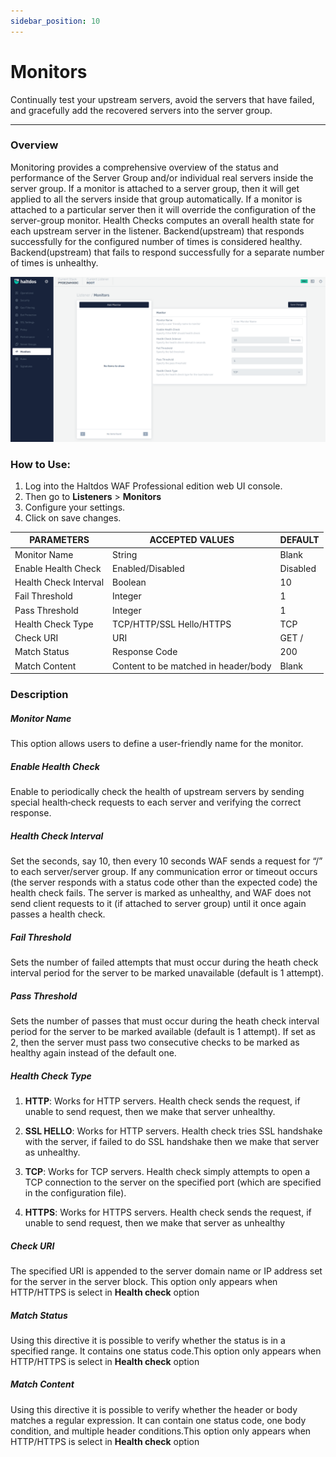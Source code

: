 ```yaml
---
sidebar_position: 10
---
```

# Monitors
Continually test your upstream servers, avoid the servers that have failed, and gracefully add the recovered servers into the server group.

---
### Overview

Monitoring provides a comprehensive overview of the status and performance of the Server Group and/or individual real servers inside the server group. If a monitor is attached to a server group, then it will get applied to all the servers inside that group automatically. If a monitor is attached to a particular server then it will override the configuration of the server-group monitor. Health Checks computes an overall health state for each upstream server in the listener. Backend(upstream) that responds successfully for the configured number of times is considered healthy. Backend(upstream) that fails to respond successfully for a separate number of times is unhealthy.

![monitors](/img/pro-waf/docs/monitors.png)

### How to Use:
1. Log into the Haltdos WAF Professional edition web UI console.
2. Then go to **Listeners** > **Monitors**
3. Configure your settings.
4. Click on save changes.

| PARAMETERS            | ACCEPTED VALUES                      | DEFAULT  |
|-----------------------|--------------------------------------|----------|
| Monitor Name          | String                               | Blank    |
| Enable Health Check   | Enabled/Disabled                     | Disabled |
| Health Check Interval | Boolean                              | 10       |
| Fail Threshold        | Integer                              | 1        |
| Pass Threshold        | Integer                              | 1        |
| Health Check Type     | TCP/HTTP/SSL Hello/HTTPS             | TCP      |
| Check URI             | URI                                  | GET /    |
| Match Status          | Response Code                        | 200      |
| Match Content         | Content to be matched in header/body | Blank    |


### Description

##### **Monitor Name**

This option allows users to define a user-friendly name for the monitor.

##### **Enable Health Check**
Enable to periodically check the health of upstream servers by sending special health‑check requests to each server and verifying the correct response.

##### **Health Check Interval**
Set the seconds, say 10, then every 10 seconds WAF sends a request for “/” to each server/server group. If any communication error or timeout occurs (the server responds with a status code other than the expected code) the health check fails. The server is marked as unhealthy, and WAF does not send client requests to it (if attached to server group) until it once again passes a health check.

##### **Fail Threshold**
Sets the number of failed attempts that must occur during the heath check interval period for the server to be marked unavailable (default is 1 attempt).

##### **Pass Threshold**
Sets the number of passes that must occur during the heath check interval period for the server to be marked available (default is 1 attempt). If set as 2, then the server must pass two consecutive checks to be marked as healthy again instead of the default one.

##### **Health Check Type**

1. **HTTP**: Works for HTTP servers. Health check sends the request, if unable to send request, then we make that server unhealthy.

2. **SSL HELLO**: Works for HTTP servers. Health check tries SSL handshake with the server, if failed to do SSL handshake then we make that server as unhealthy.

3. **TCP**: Works for TCP servers. Health check simply attempts to open a TCP connection to the server on the specified port (which are specified in the configuration file).

4. **HTTPS**: Works for HTTPS servers. Health check sends the request, if unable to send request, then we make that server as unhealthy

##### **Check URI**
The specified URI is appended to the server domain name or IP address set for the server in the server block. This option only appears when HTTP/HTTPS is select in **Health check** option

##### **Match Status**
Using this directive it is possible to verify whether the status is in a specified range. It contains one status code.This option only appears when HTTP/HTTPS is select in **Health check** option

##### **Match Content**
Using this directive it is possible to verify whether the header or body matches a regular expression. It can contain one status code, one body condition, and multiple header conditions.This option only appears when HTTP/HTTPS is select in **Health check** option





